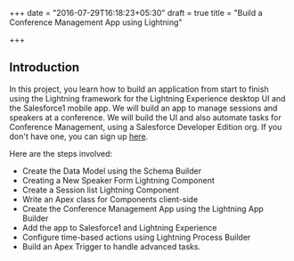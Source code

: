 +++
date = "2016-07-29T16:18:23+05:30"
draft = true
title = "Build a Conference Management App using Lightning"

+++

## Introduction
In this project, you learn how to build an application from start to finish using the Lightning framework for the Lightning Experience desktop UI and the Salesforce1 mobile app. We will build an app to manage sessions and speakers at a conference. We will build the UI and also automate tasks for Conference Management, using a Salesforce Developer Edition org. If you don't have one, you can sign up [here](https://developer.salesforce.com/signup).

Here are the steps involved:

* Create the Data Model using the Schema Builder
* Creating a New Speaker Form Lightning Component
* Create a Session list Lightning Component
* Write an Apex class for Components client-side
* Create the Conference Management App using the Lightning App Builder
* Add the app to Salesforce1 and Lightning Experience
* Configure time-based actions using Lightning Process Builder
* Build an Apex Trigger to handle advanced tasks.